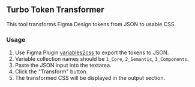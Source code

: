 ## Turbo Token Transformer

This tool transforms Figma Design tokens from JSON to usable CSS.

### Usage

1. Use Figma Plugin [variables2css ](https://www.figma.com/community/plugin/1261234393153346915) to export the tokens to JSON.
2. Variable collection names should be `1_Core`, `2_Semantic`, `3_Components`.
3. Paste the JSON input into the textarea.
4. Click the "Transform" button.
3. The transformed CSS will be displayed in the output section.

